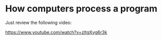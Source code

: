 # How computers process a program

Just review the following video:

https://www.youtube.com/watch?v=zltgXvg6r3k